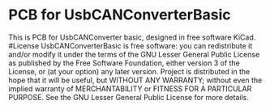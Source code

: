 # PCB for UsbCANConverterBasic
This is PCB for UsbCANConverter basic, designed in free software KiCad.
#License
UsbCANConverterBasic is free software: you can redistribute it and/or modify it under the terms of the GNU Lesser General Public License as published by the Free Software Foundation, either version 3 of the License, or (at your option) any later version. Project is distributed in the hope that it will be useful, but WITHOUT ANY WARRANTY; without even the implied warranty of MERCHANTABILITY or FITNESS FOR A PARTICULAR PURPOSE. See the GNU Lesser General Public License for more details. 
